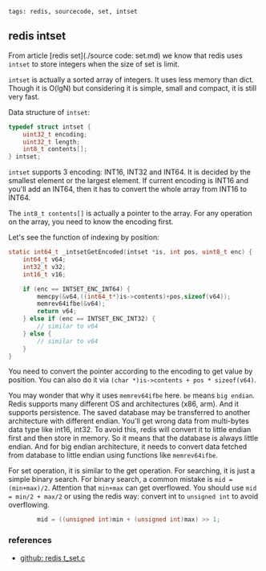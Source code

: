 ```metadata
tags: redis, sourcecode, set, intset
```

## redis intset

From article [redis set](./source code: set.md) we know that redis uses `intset` to
 store integers when the size of set is limit.

`intset` is actually a sorted array of integers. It uses less memory than dict. Though
 it is O(lgN) but considering it is simple, small and compact, it is still very fast.

Data structure of `intset`:

```c
typedef struct intset {
    uint32_t encoding;
    uint32_t length;
    int8_t contents[];
} intset;
```

`intset` supports 3 encoding: INT16, INT32 and INT64. It is decided by the smallest
 element or the largest element. If current encoding is INT16 and you'll add an INT64,
 then it has to convert the whole array from INT16 to INT64.

The `int8_t contents[]` is actually a pointer to the array. For any operation on the
 array, you need to know the encoding first.

Let's see the function of indexing by position:

```c
static int64_t _intsetGetEncoded(intset *is, int pos, uint8_t enc) {
    int64_t v64;
    int32_t v32;
    int16_t v16;

    if (enc == INTSET_ENC_INT64) {
        memcpy(&v64,((int64_t*)is->contents)+pos,sizeof(v64));
        memrev64ifbe(&v64);
        return v64;
    } else if (enc == INTSET_ENC_INT32) {
        // similar to v64
    } else {
        // similar to v64
    }
}
```

You need to convert the pointer according to the encoding to get value by position.
 You can also do it via `(char *)is->contents + pos * sizeof(v64)`.

You may wonder that why it uses `memrev64ifbe` here. `be` means `big endian`. Redis
 supports many different OS and architectures (x86, arm). And it supports persistence.
 The saved database may be transferred to another architecture with different endian.
 You'll get wrong data from multi-bytes data type like int16, int32. To avoid this,
 redis will convert it to little endian first and then store in memory. So it means
 that the database is always little endian. And for big endian architecture, it needs
 to convert data fetched from database to little endian using functions like `memrev64ifbe`.

For set operation, it is similar to the get operation. For searching, it is just
 a simple binary search. For binary search, a common mistake is `mid = (min+max)/2`.
 Attention that `min+max` can get overflowed. You should use `mid = min/2 + max/2`
 or using the redis way: convert int to `unsigned int` to avoid overflowing.

```c
        mid = ((unsigned int)min + (unsigned int)max) >> 1;
```

### references
- [github: redis t_set.c](https://github.com/redis/redis/blob/5.0.0/src/intset.c)
